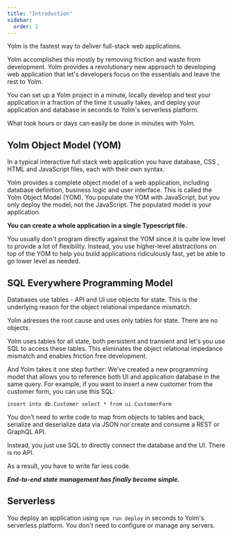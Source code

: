 ```yaml
---
title: "Introduction"
sidebar:
  order: 1
---
```


Yolm is the fastest way to deliver full-stack web applications.

Yolm accomplishes this mostly by removing friction and waste from development. Yolm provides a revolutionary new approach to developing web application that let's developers focus on the essentials and leave the rest to Yolm.

You can set up a Yolm project in a minute, locally develop and test your application in a fraction of the time it usually takes, and deploy your application and database in seconds to Yolm's serverless platform.

What took hours or days can easily be done in minutes with Yolm.

## Yolm Object Model (YOM)

In a typical interactive full stack web application you have database, CSS , HTML and JavaScript files, each with their own syntax.

Yolm provides a complete object model of a web application, including database definition, business logic and user interface. This is called the Yolm Object Model (YOM). You populate the YOM with JavaScript, but you only deploy the model, not the JavaScript. The populated model is your application.

**You can create a whole application in a single Typescript file.**

You usually don't program directly against the YOM since it is quite low level to provide a lot of flexibility. Instead, you use higher-level abstractions on top of the YOM to help you build applications ridiculously fast, yet be able to go lower level as needed.

## SQL Everywhere Programming Model

Databases use tables - API and UI use objects for state. This is the underlying reason for the object relational impedance mismatch.

Yolm adresses the root cause and uses only tables for state. There are no objects.

Yolm uses tables for all state, both persistent and transient and let's you use SQL to access these tables. This eliminates the object relational impedance mismatch and enables friction free development.

And Yolm takes it one step further: We’ve created a new programming model that allows you to reference both UI and application database in the same query. For example, if you want to insert a new customer from the customer form, you can use this SQL:

`insert into db.Customer select * from ui.CustomerForm`

You don’t need to write code to map from objects to tables and back, serialize and deserialize data via JSON nor create and consume a REST or GraphQL API.

Instead, you just use SQL to directly connect the database and the UI. There is no API.

As a result, you have to write far less code.

**_End-to-end state management has finally become simple._**

## Serverless

You deploy an application using `npm run deploy` in seconds to Yolm's serverless platform. You don't need to configure or manage any servers.

